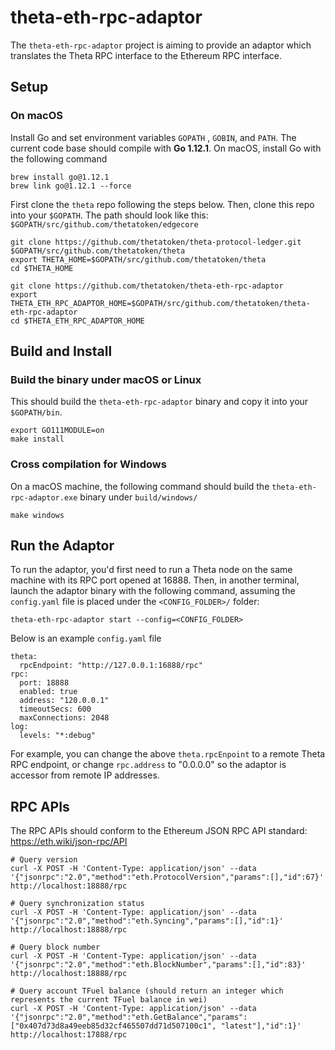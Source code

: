 # theta-eth-rpc-adaptor

The `theta-eth-rpc-adaptor` project is aiming to provide an adaptor which translates the Theta RPC interface to the Ethereum RPC interface.

## Setup

### On macOS

Install Go and set environment variables `GOPATH` , `GOBIN`, and `PATH`. The current code base should compile with **Go 1.12.1**. On macOS, install Go with the following command

```
brew install go@1.12.1
brew link go@1.12.1 --force
```

First clone the `theta` repo following the steps below. Then, clone this repo into your `$GOPATH`. The path should look like this: `$GOPATH/src/github.com/thetatoken/edgecore`

```
git clone https://github.com/thetatoken/theta-protocol-ledger.git $GOPATH/src/github.com/thetatoken/theta
export THETA_HOME=$GOPATH/src/github.com/thetatoken/theta
cd $THETA_HOME

git clone https://github.com/thetatoken/theta-eth-rpc-adaptor
export THETA_ETH_RPC_ADAPTOR_HOME=$GOPATH/src/github.com/thetatoken/theta-eth-rpc-adaptor
cd $THETA_ETH_RPC_ADAPTOR_HOME
```

## Build and Install

### Build the binary under macOS or Linux
This should build the `theta-eth-rpc-adaptor` binary and copy it into your `$GOPATH/bin`.

```
export GO111MODULE=on
make install
```

### Cross compilation for Windows
On a macOS machine, the following command should build the `theta-eth-rpc-adaptor.exe` binary under `build/windows/`

```
make windows
```

## Run the Adaptor

To run the adaptor, you'd first need to run a Theta node on the same machine with its RPC port opened at 16888. Then, in another terminal, launch the adaptor binary with the following command, assuming the `config.yaml` file is placed under the `<CONFIG_FOLDER>/` folder:

```
theta-eth-rpc-adaptor start --config=<CONFIG_FOLDER>
```

Below is an example `config.yaml` file

```
theta:
  rpcEndpoint: "http://127.0.0.1:16888/rpc"
rpc:
  port: 18888
  enabled: true
  address: "120.0.0.1"
  timeoutSecs: 600 
  maxConnections: 2048
log:
  levels: "*:debug"
```

For example, you can change the above `theta.rpcEnpoint` to a remote Theta RPC endpoint, or change `rpc.address` to "0.0.0.0" so the adaptor is accessor from remote IP addresses.

## RPC APIs

The RPC APIs should conform to the Ethereum JSON RPC API standard: https://eth.wiki/json-rpc/API

```
# Query version
curl -X POST -H 'Content-Type: application/json' --data '{"jsonrpc":"2.0","method":"eth.ProtocolVersion","params":[],"id":67}' http://localhost:18888/rpc

# Query synchronization status
curl -X POST -H 'Content-Type: application/json' --data '{"jsonrpc":"2.0","method":"eth.Syncing","params":[],"id":1}' http://localhost:18888/rpc

# Query block number
curl -X POST -H 'Content-Type: application/json' --data '{"jsonrpc":"2.0","method":"eth.BlockNumber","params":[],"id":83}' http://localhost:18888/rpc

# Query account TFuel balance (should return an integer which represents the current TFuel balance in wei)
curl -X POST -H 'Content-Type: application/json' --data '{"jsonrpc":"2.0","method":"eth.GetBalance","params":["0x407d73d8a49eeb85d32cf465507dd71d507100c1", "latest"],"id":1}' http://localhost:17888/rpc
```
